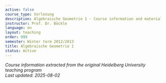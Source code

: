 ```yaml
---
active: false
course_type: Vorlesung
description: Algebraische Geometrie 1 - Course information and materials.
instructor: Prof. Dr. Böckle
language: en
layout: teaching
order: 999
semester: Winter term 2012/2013
title: Algebraische Geometrie 1
status: Active
---
```



*Course information extracted from the original Heidelberg University teaching program*  
*Last updated: 2025-08-02*
